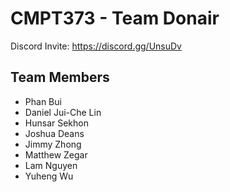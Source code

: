 # CMPT373 - Team Donair

Discord Invite: https://discord.gg/UnsuDv

## Team Members
- Phan Bui
- Daniel Jui-Che Lin
- Hunsar Sekhon
- Joshua Deans
- Jimmy Zhong
- Matthew Zegar
- Lam Nguyen
- Yuheng Wu